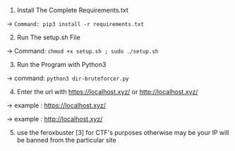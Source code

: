 1. Install The Complete Requirements.txt

-> ```Command: pip3 install -r requirements.txt```

2. Run The setup.sh File

-> Command: ```chmod +x setup.sh ; sudo ./setup.sh```

3. Run the Program with Python3

-> command: ```python3 dir-bruteforcer.py```

4. Enter the url  with https://localhost.xyz/  or http://localhost.xyz/

-> example : https://localhost.xyz/

-> example : http://localhost.xyz/

5. use the feroxbuster [3] for CTF's purposes otherwise may be your IP will be banned from the particular site
